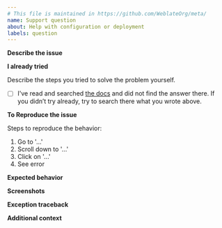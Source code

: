 ```yaml
---
# This file is maintained in https://github.com/WeblateOrg/meta/
name: Support question
about: Help with configuration or deployment
labels: question
---
```


<!--
Want your answer quickly and guaranteed? Visit https://weblate.org/support/ to reach our dedicated support team. As a subscriber, you will always have priority and help Weblate growing.
-->

<!--
Thank you for reporting an issue on Weblate! Here are a few things to note:

* This template will guide you to create a useful issue report, so please do NOT delete it.
* The description blocks like this one are comments and won't be shown in the issue once it’s created.
* Please write your text outside them or replace them.
* In case you are pasting logs, please place them inside tripple backticks:

```
log content
```
-->

**Describe the issue**

<!--
A clear and concise description of the problem you are facing.
-->

**I already tried**

Describe the steps you tried to solve the problem yourself.

- [ ] I've read and searched [the docs](https://docs.weblate.org/) and did not find the answer there.
      If you didn’t try already, try to search there what you wrote above.

**To Reproduce the issue**

Steps to reproduce the behavior:

1. Go to '...'
2. Scroll down to '...'
3. Click on '...'
4. See error

**Expected behavior**

<!--
A clear and concise description of what you expected to happen.
-->

**Screenshots**

<!--
If applicable, add screenshots to better explain your problem.
-->

**Exception traceback**

<!--
In case you observed server error or crash, please see
<https://docs.weblate.org/en/latest/contributing/debugging.html>
for information how to obtain that.
-->

**Additional context**

<!--
Add any other context about the problem here.
-->
